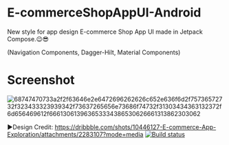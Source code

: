 # E-commerceShopAppUI-Android
New style for app design E-commerce Shop App UI made in Jetpack Compose.😉😎

(Navigation Components,
Dagger-Hilt,
Material Components)

# Screenshot

![68747470733a2f2f63646e2e6472696262626c652e636f6d2f75736572732f323433323939342f73637265656e73686f74732f31303434363132372f6d656469612f666130613963653334386530626661313862303062](https://user-images.githubusercontent.com/25154589/131151663-fee5f270-ee92-4f7a-adf2-62aaedd96064.png)


►Design Credit: https://dribbble.com/shots/10446127-E-commerce-App-Exploration/attachments/2283107?mode=media
[![Build status](https://build.appcenter.ms/v0.1/apps/216fce72-3bd6-4f4c-85f4-71155ddfb40b/branches/master/badge)](https://appcenter.ms)
